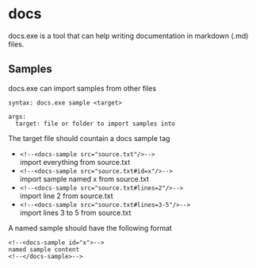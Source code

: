 # docs

docs.exe is a tool that can help writing documentation in markdown (.md) files.

## Samples

docs.exe can import samples from other files

```
syntax: docs.exe sample <target>

args:
  target: file or folder to import samples into
```

The target file should countain a docs sample tag

* `<!--<docs-sample src="source.txt"/>-->`  
import everything from source.txt
* `<!--<docs-sample src="source.txt#id=x"/>-->`  
import sample named x from source.txt
* `<!--<docs-sample src="source.txt#lines=2"/>-->`  
import line 2 from source.txt
* `<!--<docs-sample src="source.txt#lines=3-5"/>-->`  
import lines 3 to 5 from source.txt

A named sample should have the following format
```
<!--<docs-sample id="x">-->
named sample content
<!--</docs-sample>-->
```
